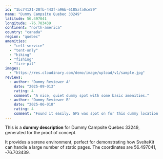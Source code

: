 ```yaml
---
id: "1bc74121-28fb-443f-a96b-6185afa0ce59"
name: "Dummy Campsite Quebec 33249"
latitude: 56.497041
longitude: -76.703439
continent: "north-america"
country: "canada"
region: "quebec"
amenities:
  - "cell-service"
  - "tent-only"
  - "hiking"
  - "fishing"
  - "fire-pit"
images:
  - "https://res.cloudinary.com/demo/image/upload/v1/sample.jpg"
reviews:
  - author: "Dummy Reviewer A"
    date: "2025-09-013"
    rating: 4
    comment: "A nice, quiet dummy spot with some basic amenities."
  - author: "Dummy Reviewer B"
    date: "2025-06-018"
    rating: 4
    comment: "Found it easily. GPS was spot on for this dummy location."
---
```


This is a **dummy description** for Dummy Campsite Quebec 33249, generated for the proof of concept.

It provides a serene environment, perfect for demonstrating how SvelteKit can handle a large number of static pages. The coordinates are 56.497041, -76.703439.
